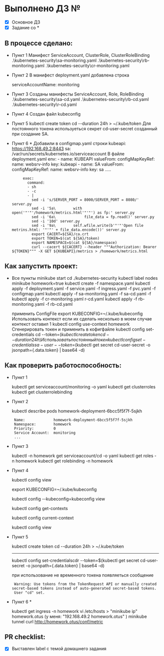 # Выполнено ДЗ №

 - [x] Основное ДЗ
 - [x] Задание со *

## В процессе сделано:
 - Пункт 1
   Манифест  ServiceAccount, ClusterRole, ClusterRoleBinding
    .\kubernetes-security\sa-monitoring.yaml
    .\kubernetes-security\rb-monitoring.yaml
    .\kubernetes-security\cr-monitoring.yaml
    
 - Пункт 2
    В манифест deployment.yaml добавлена строка

      serviceAccountName: monitoring 
       
 - Пункт 3
   Созданы манифесты ServiceAccount, Role, RoleBinding
      .\kubernetes-security\sa-cd.yaml
      .\kubernetes-security\rb-cd.yaml
      .\kubernetes-security\r-cd.yaml

 - Пункт 4 
    Создан файл kubeсonfig

 - Пункт 5 
    kubectl create token cd --duration 24h > ~/.kube/token
    Для постоянного токена используеться секрет cd-user-secret созданный при создание SA.

 - Пункт 6 *
    Добавили в configmap.yaml строки 
            kubeapi:  https://192.168.49.2:8443
            sa: /var/run/secrets/kubernetes.io/serviceaccount
     В файле deployment.yaml
          env:
          - name: KUBEAPI
            valueFrom:
              configMapKeyRef:
                name: websrv-info
                key: kubeapi
          - name: SA
            valueFrom:
              configMapKeyRef:
                name: websrv-info
                key: sa
     .....

            exec:
              command: 
              - sh
              - -c
              - |
                sed -i 's/SERVER_PORT = 8000/SERVER_PORT = 8080/' server.py 
                sed -i '5a\        with open('"'"'/homework/metrics.html'"'"') as fp:' server.py 
                sed -i '6a\             file_data = fp.read()' server.py 
                sed -i '10d' server.py 
                sed -i '9a\        self.wfile.write(b'"'"'Open file metrins.html: '"'"' + file_data.encode())' server.py 
                export CACERT=${SA}/ca.crt
                export TOKEN=$(cat ${SA}/token)
                export NAMESPACE=$(cat ${SA}/namespace)
                curl --cacert ${CACERT} --header """Authorization: Bearer ${TOKEN}""" -X GET ${KUBEAPI}/metrics > /homework/metrics.html

## Как запустить проект:
 - Все пункты
      minikube start
      cd ./kubernetes-security
      kubectl label nodes minikube homework=true
      kubectl create -f namespace.yaml
      kubectl apply -f deployment.yaml -f service.yaml -f ingress.yaml -f pvc.yaml -f configmap.yaml
      kubectl apply -f sa-monitoring.yaml -f sa-cd.yaml -f 
      kubectl apply -f cr-monitoring.yaml r-cd.yaml
      kubectl apply -f rb-monitoring.yaml -f rb-cd.yaml
      
      применить ConfigFile
      export KUBECONFIG=~/.kube/kubeconfig
      Использовать контекст если их сделать несколько в моем случае контекст оставил 1
      kubectl config use-context homework
      Сгенерировать токен и применить в кофигфайле
      kubectl config set-credentials cd --token=$(kubectl create token cd --duration 24h)
      Использовать постоянный токен 
      kubectl config set-credentials sa-user --token=$(kubectl get secret cd-user-secret -o jsonpath={.data.token} | base64 -d)
    
## Как проверить работоспособность:

 - Пункт 1 

      kubectl get serviceaccount/monitoring -o yaml
      kubectl  get clusterroles
      kubectl  get clusterrolebinding
 
 - Пункт 2

      kubectl describe pods homework-deployment-6bcc5f5f7f-5sjkh

        Name:             homework-deployment-6bcc5f5f7f-5sjkh
        Namespace:        homework
        Priority:         0
        Service Account:  monitoring
        ...

 - Пункт 3    

      kubectl -n homework get serviceaccount/cd -o yaml
      kubectl  get roles -n homework
      kubectl  get rolebinding -n homework     

 - Пункт 4

      kubectl config view

      export KUBECONFIG=~/.kube/kubeconfig

      kubectl config --kubeconfig=kubeconfig view

      kubectl config get-contexts

      kubectl config current-context

      kubectl config view

 - Пункт 5

      kubectl create token cd --duration 24h > ~/.kube/token

      ******

      kubectl config set-credentialscdr --token=$(kubectl get secret cd-user-secret -o jsonpath={.data.token} | base64 -d)

      при использование не временного токена появляеться сообщение

        Warning: Use tokens from the TokenRequest API or manually created secret-based tokens instead of auto-generated secret-based tokens.
        User "cd" set.

 - Пункт 6 *

    kubectl get ingress -n homework
    vi /etc/hosts > "minikube ip" homework.otus (у меня: "192.168.49.2 homework.otus" )
    minikube tunnel
    curl http://homework.otus/conf/metric

      



## PR checklist:
 - [x] Выставлен label с темой домашнего задания
